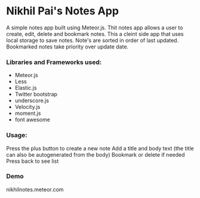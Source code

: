 # Nikhil Pai's Notes App

A simple notes app built using Meteor.js. Thit notes app allows a user to create, edit, delete and bookmark notes. This a cleint side app that uses local storage to save notes. Note's are sorted in order of last updated. Bookmarked notes take priority over update date.

### Libraries and Frameworks used:
* Meteor.js
* Less
* Elastic.js
* Twitter bootstrap
* underscore.js
* Velocity.js
* moment.js
* font awesome

### Usage:

Press the plus button to create a new note
Add a title and body text (the title can also be autogenerated from the body)
Bookmark or delete if needed
Press back to see list

### Demo
nikhilnotes.meteor.com